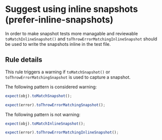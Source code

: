# Suggest using inline snapshots (prefer-inline-snapshots)

In order to make snapshot tests more managable and reviewable
`toMatchInlineSnapshot()` and `toThrowErrorMatchingInlineSnapshot` should be
used to write the snapshots inline in the test file.

## Rule details

This rule triggers a warning if `toMatchSnapshot()` or
`toThrowErrorMatchingSnapshot` is used to capture a snapshot.

The following pattern is considered warning:

```js
expect(obj).toMatchSnapshot();
```

```js
expect(error).toThrowErrorMatchingSnapshot();
```

The following pattern is not warning:

```js
expect(obj).toMatchInlineSnapshot();
```

```js
expect(error).toThrowErrorMatchingInlineSnapshot();
```
